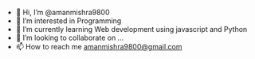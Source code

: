- 👋 Hi, I’m @amanmishra9800
- 👀 I’m interested in Programming
- 🌱 I’m currently learning Web development using javascript and Python
- 💞️ I’m looking to collaborate on ...
- 📫 How to reach me amanmishra9800@gmail.com

<!---
amanmishra9800/amanmishra9800 is a ✨ special ✨ repository because its `README.md` (this file) appears on your GitHub profile.
You can click the Preview link to take a look at your changes.
--->
